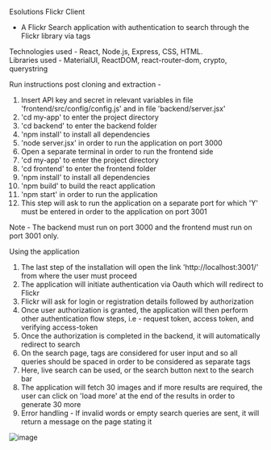 Esolutions Flickr Client
- A Flickr Search application with authentication to search through the Flickr library via tags

Technologies used - React, Node.js, Express, CSS, HTML.    
Libraries used - MaterialUI, ReactDOM, react-router-dom, crypto, querystring

Run instructions post cloning and extraction - 
1. Insert API key and secret in relevant variables in file 'frontend/src/config/config.js' and in file 'backend/server.jsx'
2. 'cd my-app' to enter the project directory
3. 'cd backend' to enter the backend folder
4. 'npm install' to install all dependencies
5. 'node server.jsx' in order to run the application on port 3000
6. Open a separate terminal in order to run the frontend side
7. 'cd my-app' to enter the project directory
8. 'cd frontend' to enter the frontend folder
9. 'npm install' to install all dependencies
10. 'npm build' to build the react application
12. 'npm start' in order to run the application
13. This step will ask to run the application on a separate port for which 'Y' must be entered in order to the application on port 3001

Note - The backend must run on port 3000 and the frontend must run on port 3001 only.

Using the application
1. The last step of the installation will open the link 'http://localhost:3001/' from where the user must proceed
2. The application will initiate authentication via Oauth which will redirect to Flickr
3. Flickr will ask for login or registration details followed by authorization
4. Once user authorization is granted, the application will then perform other authentication flow steps, i.e - request token, access token, and verifying access-token
5. Once the authorization is completed in the backend, it will automatically redirect to search
6. On the search page, tags are considered for user input and so all queries should be spaced in order to be considered as separate tags
7. Here, live search can be used, or the search button next to the search bar
8. The application will fetch 30 images and if more results are required, the user can click on 'load more' at the end of the results in order to generate 30 more
9. Error handling - If invalid words or empty search queries are sent, it will return a message on the page stating it

![image](https://github.com/theonlyanish/flickr-esolutions/assets/28725271/a7774ddc-a60e-43a9-95f2-0fbf098c8f0e)
